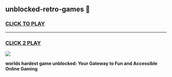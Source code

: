 
## unblocked-retro-games 👋
<h3>
<a href="https://premium.freeplayer.one?title=unblocked-retro-games&ref=14F">CLICK TO PLAY</a></h3>
<hr>

<h3>
<a href="https://premium.freeplayer.one?title=unblocked-retro-games&ref=14F">CLICK 2 PLAY</a>
  
</h3>

<a href="https://premium.freeplayer.one?title=unblocked-retro-games&ref=12F/"><img src="https://clearcache.store/games.png"></a>


**worlds hardest game unblocked: Your Gateway to Fun and Accessible Online Gaming**
